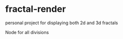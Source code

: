 # fractal-render

personal project for displaying both 2d and 3d fractals



Node for all divisions



